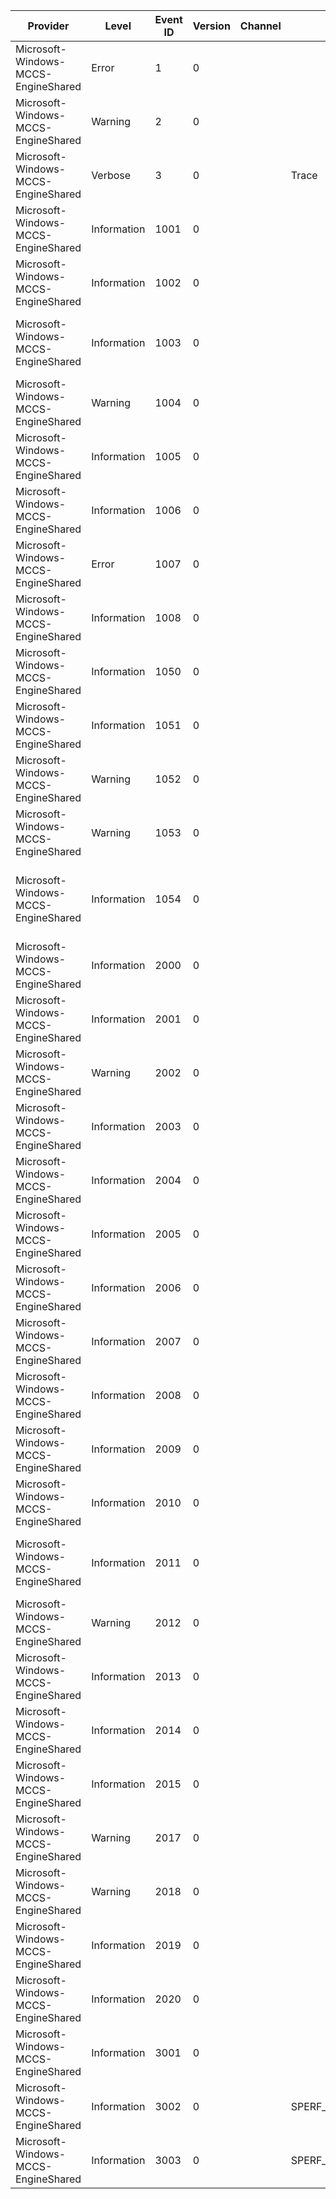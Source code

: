 Provider                             |  Level        |  Event ID  |  Version  |  Channel  |  Task                               |  Opcode  |  Keyword      |  Message
-------------------------------------|---------------|------------|-----------|-----------|-------------------------------------|----------|---------------|------------------------------------------------------------------------------------------------------------------------------------------------
Microsoft-Windows-MCCS-EngineShared  |  Error        |  1         |  0        |           |                                     |          |  Error        |  Error: HRESULT: {P1_HResult} Location: {P2_String} Line Number: {P3_UInt32}
Microsoft-Windows-MCCS-EngineShared  |  Warning      |  2         |  0        |           |                                     |          |               |  Error Propagated: HRESULT: {P1_HResult} Location: {P2_String} Line Number: {P3_UInt32}
Microsoft-Windows-MCCS-EngineShared  |  Verbose      |  3         |  0        |           |  Trace                              |          |  Debug        |
Microsoft-Windows-MCCS-EngineShared  |  Information  |  1001      |  0        |           |                                     |          |  Photos       |  MCCSEngineShared::Album is missing required field and will be skipped. Field:{Prop_UInt32}
Microsoft-Windows-MCCS-EngineShared  |  Information  |  1002      |  0        |           |                                     |          |  Photos       |  MCCSEngineShared::Photo is missing required field and will be skipped. Field:{Prop_UInt32}
Microsoft-Windows-MCCS-EngineShared  |  Information  |  1003      |  0        |           |                                     |          |  Feeds        |  MCCSEngineShared::Activity Attachment is missing required field and will be skipped. Attachment:{Prop_1_UInt32}; Field:{Prop_2_UInt32}
Microsoft-Windows-MCCS-EngineShared  |  Warning      |  1004      |  0        |           |                                     |          |  Photos       |  MCCSEngineShared::Tag failed save to store HR:{Prop_Hr_UInt32}
Microsoft-Windows-MCCS-EngineShared  |  Information  |  1005      |  0        |           |                                     |          |  Photos       |  MCCSEngineShared::Processed {Prop_1_UInt32} tags; persisted {Prop_2_UInt32} tags
Microsoft-Windows-MCCS-EngineShared  |  Information  |  1006      |  0        |           |                                     |          |  Feeds        |  MCCSEngineShared::SubscribeDevice target endpoint url has been updated to :{Prop_UnicodeString}
Microsoft-Windows-MCCS-EngineShared  |  Error        |  1007      |  0        |           |                                     |          |  Error        |  MCCSEngineShared::Failed to get Device Unique Id HR: {Prop_Hr_UInt32}
Microsoft-Windows-MCCS-EngineShared  |  Information  |  1008      |  0        |           |                                     |          |  Photos       |  MCCSEngineShared::File upload: File size about to upload: {Prop_UInt32}
Microsoft-Windows-MCCS-EngineShared  |  Information  |  1050      |  0        |           |                                     |          |  Feeds        |  Succesfully returned the unseen count as {Prop_1_UInt32} for store {Prop_2_UInt32}-{Prop_3_UInt32}-{Prop_4_UInt32}
Microsoft-Windows-MCCS-EngineShared  |  Information  |  1051      |  0        |           |                                     |          |  Feeds        |  Succesfully updated the unseen count to {Prop_1_UInt32} for store {Prop_2_UInt32}-{Prop_3_UInt32}-{Prop_4_UInt32}
Microsoft-Windows-MCCS-EngineShared  |  Warning      |  1052      |  0        |           |                                     |          |  Feeds        |  Failed to return an unseen count for store {Prop_1_UInt32}-{Prop_2_UInt32}-{Prop_3_UInt32}
Microsoft-Windows-MCCS-EngineShared  |  Warning      |  1053      |  0        |           |                                     |          |  Feeds        |  Failed to update the unseen count to {Prop_1_UInt32} for store {Prop_2_UInt32}-{Prop_3_UInt32}-{Prop_4_UInt32}
Microsoft-Windows-MCCS-EngineShared  |  Information  |  1054      |  0        |           |                                     |          |  Feeds        |  Updated FeedWriter canFetchMore: {Prop_1_UInt32}; lastActivityTimeGMT: {Prop_2_FILETIME}; endActivityRemoteId: {Prop_3_UnicodeString}
Microsoft-Windows-MCCS-EngineShared  |  Information  |  2000      |  0        |           |                                     |          |  Connect      |  NPXOModel::PopulateUrls SourceId: {Prop_UnicodeString} returned {Prop_Hr}
Microsoft-Windows-MCCS-EngineShared  |  Information  |  2001      |  0        |           |                                     |          |  Connect      |  UIXNPXO::PopulateUrls returned {Prop_Hr_UInt32}
Microsoft-Windows-MCCS-EngineShared  |  Warning      |  2002      |  0        |           |                                     |          |  Connect      |  UIXNPXO::OnNavigateError dwStatusCode: {Prop_1_UInt32}; dwStatusSubCode: {Prop_2_UInt32}
Microsoft-Windows-MCCS-EngineShared  |  Information  |  2003      |  0        |           |                                     |          |  Connect      |  UIXNPXO::SetfCanNavigateBack whether we can navigate back: {Prop_Boolean}
Microsoft-Windows-MCCS-EngineShared  |  Information  |  2004      |  0        |           |                                     |          |  Connect      |  UIXNPXO::SetfStartWebConnectFlow whether to start WCF: {Prop_Boolean}
Microsoft-Windows-MCCS-EngineShared  |  Information  |  2005      |  0        |           |                                     |          |  Connect      |  UIXNPXO::OnFinishWebConnectFlow WCF has finished with result: {Prop_Boolean}
Microsoft-Windows-MCCS-EngineShared  |  Information  |  2006      |  0        |           |                                     |          |  Connect      |  NPEventSink::NavigateRedirected found the urls to match
Microsoft-Windows-MCCS-EngineShared  |  Information  |  2007      |  0        |           |                                     |          |  Connect      |  NPEventSink::BeforeNavigate Url: {Prop_UnicodeString}
Microsoft-Windows-MCCS-EngineShared  |  Information  |  2008      |  0        |           |                                     |          |  Connect      |  NPEventSink::BeforeNavigateRefresh Url: {Prop_UnicodeString}
Microsoft-Windows-MCCS-EngineShared  |  Information  |  2009      |  0        |           |                                     |          |  Connect      |  NPEventSink::NavigateComplete Url: {Prop_UnicodeString}
Microsoft-Windows-MCCS-EngineShared  |  Information  |  2010      |  0        |           |                                     |          |  Connect      |  NPEventSink::DocumentComplete Url: {Prop_UnicodeString}
Microsoft-Windows-MCCS-EngineShared  |  Information  |  2011      |  0        |           |                                     |          |  Connect      |  NPEventSink::NavigateRedirected Original Url: {Prop_1_UnicodeString} Redirected Url: {Prop_2_UnicodeString} Finish Url: {Prop_3_UnicodeString}
Microsoft-Windows-MCCS-EngineShared  |  Warning      |  2012      |  0        |           |                                     |          |  Connect      |  NPEventSink::NavigateError Url: {Prop_UnicodeString} StatusCode: {Prop_UInt32}
Microsoft-Windows-MCCS-EngineShared  |  Information  |  2013      |  0        |           |                                     |          |  Connect      |  NPEventSink::NewWindow Url: {Prop_UnicodeString}
Microsoft-Windows-MCCS-EngineShared  |  Information  |  2014      |  0        |           |                                     |          |  Connect      |  NPXOModel::Urls StartUrl: {Prop_UnicodeString}
Microsoft-Windows-MCCS-EngineShared  |  Information  |  2015      |  0        |           |                                     |          |  Connect      |  NPXOModel::Urls FinishUrl: {Prop_UnicodeString}
Microsoft-Windows-MCCS-EngineShared  |  Warning      |  2017      |  0        |           |                                     |          |  Connect      |  NPXOUtils::Error Response: {Prop_UnicodeString}
Microsoft-Windows-MCCS-EngineShared  |  Warning      |  2018      |  0        |           |                                     |          |  Connect      |  NPXOUtils::Error StatusSubCode: {Prop_UInt32}
Microsoft-Windows-MCCS-EngineShared  |  Information  |  2019      |  0        |           |                                     |          |  Connect      |  UIXNPXO::PopulateUrls starting on dedicated thread
Microsoft-Windows-MCCS-EngineShared  |  Information  |  2020      |  0        |           |                                     |          |  Connect      |  UIXNPXO::SpawnPopulateUrlsThread returned {Prop_Hr_UInt32}
Microsoft-Windows-MCCS-EngineShared  |  Information  |  3001      |  0        |           |                                     |          |  Debug        |  Mms Mime: Invalid phone number: {Prop_UnicodeString}
Microsoft-Windows-MCCS-EngineShared  |  Information  |  3002      |  0        |           |  SPERF_TAG_SHARED_MIME_LOOKUP_NAME  |  Start   |  Performance  |
Microsoft-Windows-MCCS-EngineShared  |  Information  |  3003      |  0        |           |  SPERF_TAG_SHARED_MIME_LOOKUP_NAME  |  Stop    |  Performance  |